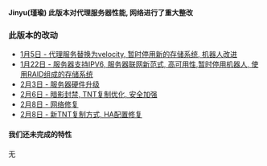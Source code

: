 **Jinyu(瑾瑜) 此版本对代理服务器性能, 网络进行了重大整改**  
  
### 此版本的改动
* [1月5日 - 代理服务替换为velocity, 暂时停用新的存储系统, 机器人改进](1-5)  
* [1月22日 - 服务器支持IPV6, 服务器联网新范式, 高可用性,暂时停用机器人, 使用RAID组成的存储系统](1-22)  
* [2月3日 - 服务器硬件升级](2-3)  
* [2月6日 - 暗影封禁, TNT复制优化, 安全加强](2-6)  
* [2月8日 - 网络修复](2-8)  
* [2月8日 - 新TNT复制方式, HA配置修复](2-8)  

#### 我们还未完成的特性
无  